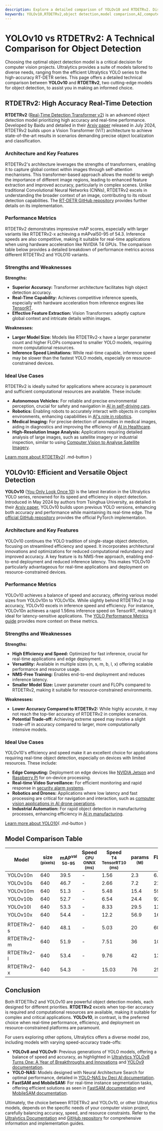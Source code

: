```yaml
---
description: Explore a detailed comparison of YOLOv10 and RTDETRv2. Discover their strengths, weaknesses, performance metrics, and ideal applications for object detection.
keywords: YOLOv10,RTDETRv2,object detection,model comparison,AI,computer vision,Ultralytics,real-time detection,transformer-based models,YOLO series
---
```


# YOLOv10 vs RTDETRv2: A Technical Comparison for Object Detection

Choosing the optimal object detection model is a critical decision for computer vision projects. Ultralytics provides a suite of models tailored to diverse needs, ranging from the efficient Ultralytics YOLO series to the high-accuracy RT-DETR series. This page offers a detailed technical comparison between **YOLOv10** and **RTDETRv2**, two cutting-edge models for object detection, to assist you in making an informed choice.

<script async src="https://cdn.jsdelivr.net/npm/chart.js"></script>
<script defer src="../../javascript/benchmark.js"></script>

<canvas id="modelComparisonChart" width="1024" height="400" active-models='["YOLOv10", "RTDETRv2"]'></canvas>

## RTDETRv2: High Accuracy Real-Time Detection

**RTDETRv2** ([Real-Time Detection Transformer v2](https://docs.ultralytics.com/models/rtdetr/)) is an advanced object detection model prioritizing high accuracy and real-time performance. Developed by Baidu and detailed in their [Arxiv paper](https://arxiv.org/abs/2407.17140) released in July 2024, RTDETRv2 builds upon a Vision Transformer (ViT) architecture to achieve state-of-the-art results in scenarios demanding precise object localization and classification.

### Architecture and Key Features

RTDETRv2's architecture leverages the strengths of transformers, enabling it to capture global context within images through self-attention mechanisms. This transformer-based approach allows the model to weigh the importance of different image regions, leading to enhanced feature extraction and improved accuracy, particularly in complex scenes. Unlike traditional Convolutional Neural Networks (CNNs), RTDETRv2 excels in understanding the broader context of an image, contributing to its robust detection capabilities. The [RT-DETR GitHub repository](https://github.com/lyuwenyu/RT-DETR/tree/main/rtdetrv2_pytorch) provides further details on its implementation.

### Performance Metrics

RTDETRv2 demonstrates impressive mAP scores, especially with larger variants like RTDETRv2-x achieving a mAPval50-95 of 54.3. Inference speeds are also competitive, making it suitable for real-time applications when using hardware acceleration like NVIDIA T4 GPUs. The comparison table below provides a detailed breakdown of performance metrics across different RTDETRv2 and YOLO10 variants.

### Strengths and Weaknesses

**Strengths:**

- **Superior Accuracy:** Transformer architecture facilitates high object detection accuracy.
- **Real-Time Capability:** Achieves competitive inference speeds, especially with hardware acceleration from inference engines like [TensorRT](https://docs.ultralytics.com/integrations/tensorrt/).
- **Effective Feature Extraction:** Vision Transformers adeptly capture global context and intricate details within images.

**Weaknesses:**

- **Larger Model Size:** Models like RTDETRv2-x have a larger parameter count and higher FLOPs compared to smaller YOLO models, requiring more computational resources.
- **Inference Speed Limitations:** While real-time capable, inference speed may be slower than the fastest YOLO models, especially on resource-constrained devices.

### Ideal Use Cases

RTDETRv2 is ideally suited for applications where accuracy is paramount and sufficient computational resources are available. These include:

- **Autonomous Vehicles:** For reliable and precise environmental perception, crucial for safety and navigation in [AI in self-driving cars](https://www.ultralytics.com/solutions/ai-in-self-driving).
- **Robotics:** Enabling robots to accurately interact with objects in complex environments, enhancing capabilities in [AI's role in robotics](https://www.ultralytics.com/blog/from-algorithms-to-automation-ais-role-in-robotics).
- **Medical Imaging:** For precise detection of anomalies in medical images, aiding in diagnostics and improving the efficiency of [AI in Healthcare](https://www.ultralytics.com/solutions/ai-in-healthcare).
- **High-Resolution Image Analysis:** Applications requiring detailed analysis of large images, such as satellite imagery or industrial inspection, similar to using [Computer Vision to Analyse Satellite Imagery](https://www.ultralytics.com/blog/using-computer-vision-to-analyse-satellite-imagery).

[Learn more about RTDETRv2](https://docs.ultralytics.com/models/rtdetr/){ .md-button }

## YOLOv10: Efficient and Versatile Object Detection

**YOLOv10** ([You Only Look Once 10](https://docs.ultralytics.com/models/yolov10/)) is the latest iteration in the Ultralytics YOLO series, renowned for its speed and efficiency in object detection. Introduced in May 2024 by authors from Tsinghua University, as detailed in their [Arxiv paper](https://arxiv.org/abs/2405.14458), YOLOv10 builds upon previous YOLO versions, enhancing both accuracy and performance while maintaining its real-time edge. The [official GitHub repository](https://github.com/THU-MIG/yolov10) provides the official PyTorch implementation.

### Architecture and Key Features

YOLOv10 continues the YOLO tradition of single-stage object detection, focusing on streamlined efficiency and speed. It incorporates architectural innovations and optimizations for reduced computational redundancy and improved accuracy. A key feature is its NMS-free approach, enabling end-to-end deployment and reduced inference latency. This makes YOLOv10 particularly advantageous for real-time applications and deployment on resource-constrained devices.

### Performance Metrics

YOLOv10 achieves a balance of speed and accuracy, offering various model sizes from YOLOv10n to YOLOv10x. While slightly behind RTDETRv2 in top accuracy, YOLOv10 excels in inference speed and efficiency. For instance, YOLOv10n achieves a rapid 1.56ms inference speed on TensorRT, making it ideal for latency-sensitive applications. The [YOLO Performance Metrics guide](https://docs.ultralytics.com/guides/yolo-performance-metrics/) provides more context on these metrics.

### Strengths and Weaknesses

**Strengths:**

- **High Efficiency and Speed:** Optimized for fast inference, crucial for real-time applications and edge deployment.
- **Versatility:** Available in multiple sizes (n, s, m, b, l, x) offering scalable performance and resource usage.
- **NMS-Free Training:** Enables end-to-end deployment and reduces inference latency.
- **Smaller Model Size:** Lower parameter count and FLOPs compared to RTDETRv2, making it suitable for resource-constrained environments.

**Weaknesses:**

- **Lower Accuracy Compared to RTDETRv2:** While highly accurate, it may not reach the top-tier accuracy of RTDETRv2 in complex scenarios.
- **Potential Trade-off:** Achieving extreme speed may involve a slight trade-off in accuracy compared to larger, more computationally intensive models.

### Ideal Use Cases

YOLOv10's efficiency and speed make it an excellent choice for applications requiring real-time object detection, especially on devices with limited resources. These include:

- **Edge Computing:** Deployment on edge devices like [NVIDIA Jetson](https://docs.ultralytics.com/guides/nvidia-jetson/) and [Raspberry Pi](https://docs.ultralytics.com/guides/raspberry-pi/) for on-device processing.
- **Real-time Video Surveillance:** For efficient monitoring and rapid response in [security alarm systems](https://docs.ultralytics.com/guides/security-alarm-system/).
- **Robotics and Drones:** Applications where low latency and fast processing are critical for navigation and interaction, such as [computer vision applications in AI drone operations](https://www.ultralytics.com/blog/computer-vision-applications-ai-drone-uav-operations).
- **Industrial Automation:** For rapid object detection in manufacturing processes, enhancing efficiency in [AI in manufacturing](https://www.ultralytics.com/solutions/ai-in-manufacturing).

[Learn more about YOLO10](https://docs.ultralytics.com/models/yolov10/){ .md-button }

## Model Comparison Table

| Model      | size<br><sup>(pixels) | mAP<sup>val<br>50-95 | Speed<br><sup>CPU ONNX<br>(ms) | Speed<br><sup>T4 TensorRT10<br>(ms) | params<br><sup>(M) | FLOPs<br><sup>(B) |
| ---------- | --------------------- | -------------------- | ------------------------------ | ----------------------------------- | ------------------ | ----------------- |
| YOLOv10n   | 640                   | 39.5                 | -                              | 1.56                                | 2.3                | 6.7               |
| YOLOv10s   | 640                   | 46.7                 | -                              | 2.66                                | 7.2                | 21.6              |
| YOLOv10m   | 640                   | 51.3                 | -                              | 5.48                                | 15.4               | 59.1              |
| YOLOv10b   | 640                   | 52.7                 | -                              | 6.54                                | 24.4               | 92.0              |
| YOLOv10l   | 640                   | 53.3                 | -                              | 8.33                                | 29.5               | 120.3             |
| YOLOv10x   | 640                   | 54.4                 | -                              | 12.2                                | 56.9               | 160.4             |
|            |                       |                      |                                |                                     |                    |                   |
| RTDETRv2-s | 640                   | 48.1                 | -                              | 5.03                                | 20                 | 60                |
| RTDETRv2-m | 640                   | 51.9                 | -                              | 7.51                                | 36                 | 100               |
| RTDETRv2-l | 640                   | 53.4                 | -                              | 9.76                                | 42                 | 136               |
| RTDETRv2-x | 640                   | 54.3                 | -                              | 15.03                               | 76                 | 259               |

## Conclusion

Both RTDETRv2 and YOLOv10 are powerful object detection models, each designed for different priorities. **RTDETRv2** excels when top-tier accuracy is required and computational resources are available, making it suitable for complex and critical applications. **YOLOv10**, in contrast, is the preferred choice when real-time performance, efficiency, and deployment on resource-constrained platforms are paramount.

For users exploring other options, Ultralytics offers a diverse model zoo, including models with varying speed-accuracy trade-offs:

- **YOLOv8 and YOLOv9:** Previous generations of YOLO models, offering a balance of speed and accuracy, as highlighted in [Ultralytics YOLOv8 Turns One: A Year of Breakthroughs and Innovations](https://www.ultralytics.com/blog/ultralytics-yolov8-turns-one-a-year-of-breakthroughs-and-innovations) and [YOLOv9 documentation](https://docs.ultralytics.com/models/yolov9/).
- **YOLO-NAS:** Models designed with Neural Architecture Search for optimal performance, detailed in [YOLO-NAS by Deci AI documentation](https://docs.ultralytics.com/models/yolo-nas/).
- **FastSAM and MobileSAM:** For real-time instance segmentation tasks, offering efficient solutions as seen in [FastSAM documentation](https://docs.ultralytics.com/models/fast-sam/) and [MobileSAM documentation](https://docs.ultralytics.com/models/mobile-sam/).

Ultimately, the choice between RTDETRv2 and YOLOv10, or other Ultralytics models, depends on the specific needs of your computer vision project, carefully balancing accuracy, speed, and resource constraints. Refer to the [Ultralytics Documentation](https://docs.ultralytics.com/models/) and [GitHub repository](https://github.com/ultralytics/ultralytics) for comprehensive information and implementation guides.
